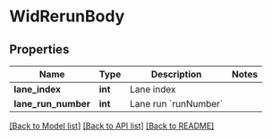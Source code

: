 # WidRerunBody

## Properties
Name | Type | Description | Notes
------------ | ------------- | ------------- | -------------
**lane_index** | **int** | Lane index | 
**lane_run_number** | **int** | Lane run &#x60;runNumber&#x60; | 

[[Back to Model list]](../README.md#documentation-for-models) [[Back to API list]](../README.md#documentation-for-api-endpoints) [[Back to README]](../README.md)

